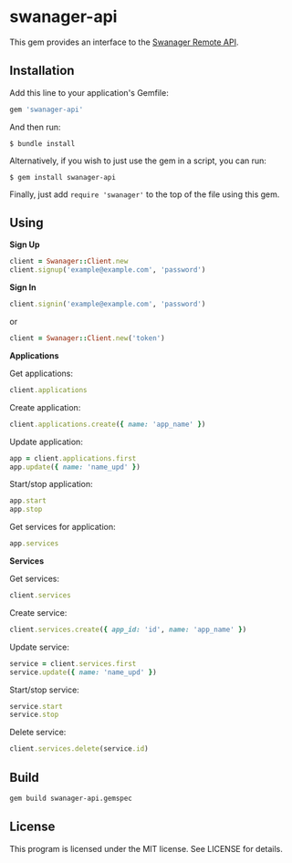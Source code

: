 swanager-api
==========


This gem provides an interface to the [Swanager Remote API](http://swanager.com/).

Installation
------------

Add this line to your application's Gemfile:

```ruby
gem 'swanager-api'
```

And then run:

```shell
$ bundle install
```

Alternatively, if you wish to just use the gem in a script, you can run:

```shell
$ gem install swanager-api
```

Finally, just add `require 'swanager'` to the top of the file using this gem.

Using
------------

**Sign Up**
```ruby
client = Swanager::Client.new
client.signup('example@example.com', 'password')
```

**Sign In**
```ruby
client.signin('example@example.com', 'password')
```
or
```ruby
client = Swanager::Client.new('token')
```
**Applications**

Get applications:
```ruby
client.applications
```
Create application:
```ruby
client.applications.create({ name: 'app_name' })
```
Update application:
```ruby
app = client.applications.first
app.update({ name: 'name_upd' })
```
Start/stop application:
```ruby
app.start
app.stop
```
Get services for application:
```ruby
app.services
```

**Services**

Get services:
```ruby
client.services
```
Create service:
```ruby
client.services.create({ app_id: 'id', name: 'app_name' })
```
Update service:
```ruby
service = client.services.first
service.update({ name: 'name_upd' })
```
Start/stop service:
```ruby
service.start
service.stop
```
Delete service:
```ruby
client.services.delete(service.id)
```


Build
------------


```bash
gem build swanager-api.gemspec
```

License
-----

This program is licensed under the MIT license. See LICENSE for details.
